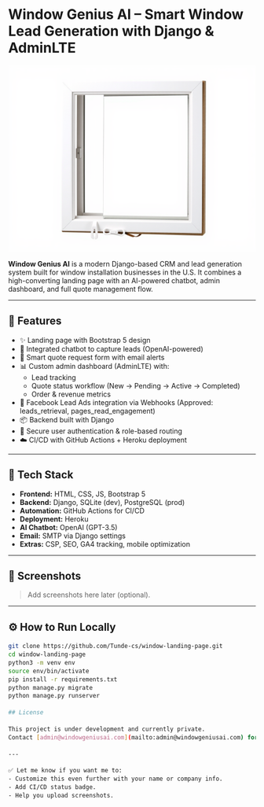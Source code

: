 # Window Genius AI – Smart Window Lead Generation with Django & AdminLTE

![Landing Screenshot](https://github.com/Tunde-cs/window-landing-page/blob/main/static/assets/img/window-2.jpg)

**Window Genius AI** is a modern Django-based CRM and lead generation system built for window installation businesses in the U.S. It combines a high-converting landing page with an AI-powered chatbot, admin dashboard, and full quote management flow.

---

## 🚀 Features

- ✨ Landing page with Bootstrap 5 design
- 💬 Integrated chatbot to capture leads (OpenAI-powered)
- 📩 Smart quote request form with email alerts
- 📊 Custom admin dashboard (AdminLTE) with:
  - Lead tracking
  - Quote status workflow (New → Pending → Active → Completed)
  - Order & revenue metrics
- 🔗 Facebook Lead Ads integration via Webhooks (Approved: leads_retrieval, pages_read_engagement)
- 📦 Backend built with Django
- 🔐 Secure user authentication & role-based routing
- ☁️ CI/CD with GitHub Actions + Heroku deployment

---

## 🧠 Tech Stack

- **Frontend:** HTML, CSS, JS, Bootstrap 5
- **Backend:** Django, SQLite (dev), PostgreSQL (prod)
- **Automation:** GitHub Actions for CI/CD
- **Deployment:** Heroku
- **AI Chatbot:** OpenAI (GPT-3.5)
- **Email:** SMTP via Django settings
- **Extras:** CSP, SEO, GA4 tracking, mobile optimization

---

## 📸 Screenshots

> Add screenshots here later (optional).

---

## ⚙️ How to Run Locally

```bash
git clone https://github.com/Tunde-cs/window-landing-page.git
cd window-landing-page
python3 -m venv env
source env/bin/activate
pip install -r requirements.txt
python manage.py migrate
python manage.py runserver

## License

This project is under development and currently private.  
Contact [admin@windowgeniusai.com](mailto:admin@windowgeniusai.com) for demo access or collaboration.

---

✅ Let me know if you want me to:
- Customize this even further with your name or company info.
- Add CI/CD status badge.
- Help you upload screenshots.

